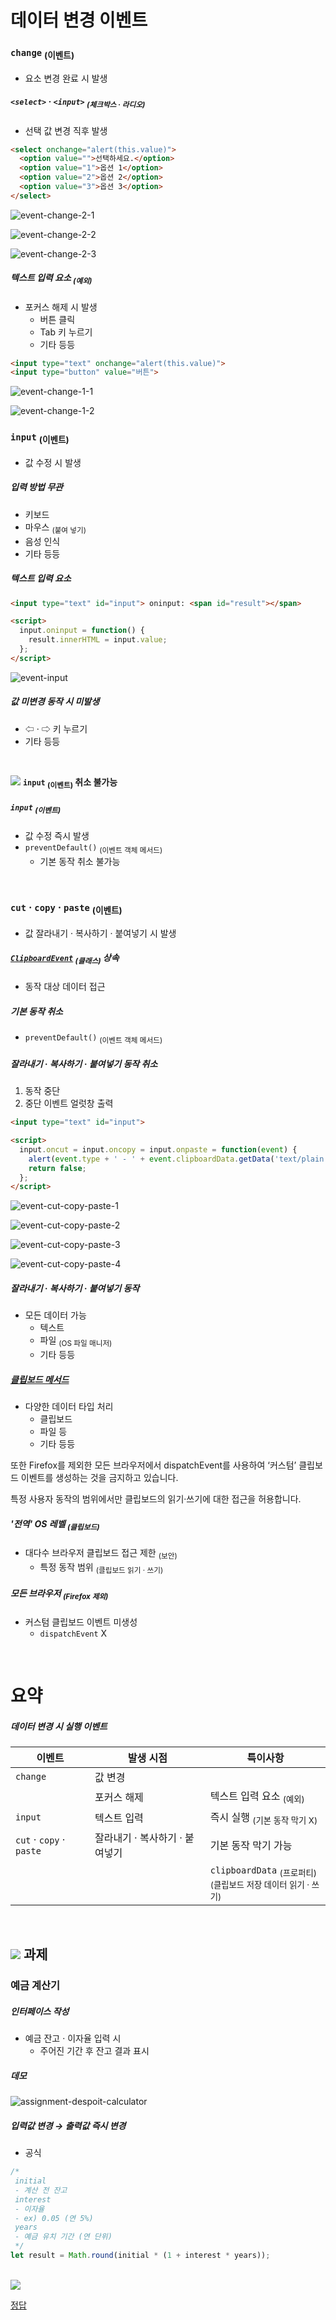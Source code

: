 데이터 변경 이벤트
====

### `change` <sub>(이벤트)</sub>
- 요소 변경 완료 시 발생

##### `<select>` · `<input>` <sub>(체크박스 · 라디오)</sub>
- 선택 값 변경 직후 발생
```html
<select onchange="alert(this.value)">
  <option value="">선택하세요.</option>
  <option value="1">옵션 1</option>
  <option value="2">옵션 2</option>
  <option value="3">옵션 3</option>
</select>
```

![event-change-2-1](../../images/02/04/03/event-change-2-1.png)

![event-change-2-2](../../images/02/04/03/event-change-2-2.png)

![event-change-2-3](../../images/02/04/03/event-change-2-3.png)

##### 텍스트 입력 요소 <sub>(예외)</sub>
- 포커스 해제 시 발생
  - 버튼 클릭
  - Tab 키 누르기
  - 기타 등등
```html
<input type="text" onchange="alert(this.value)">
<input type="button" value="버튼">
```

![event-change-1-1](../../images/02/04/03/event-change-1-1.png)

![event-change-1-2](../../images/02/04/03/event-change-1-2.png)

### `input` <sub>(이벤트)</sub>
- 값 수정 시 발생

##### 입력 방법 무관
- 키보드
- 마우스 <sub>(붙여 넣기)</sub>
- 음성 인식
- 기타 등등

##### 텍스트 입력 요소
```html
<input type="text" id="input"> oninput: <span id="result"></span>

<script>
  input.oninput = function() {
    result.innerHTML = input.value;
  };
</script>
```

![event-input](../../images/02/04/03/event-input.png)

##### 값 미변경 동작 시 미발생
- ⇦ · ⇨ 키 누르기
- 기타 등등

<br />

<img src="../../images/commons/icons/circle-exclamation-solid.svg" /> **`input` <sub>(이벤트)</sub> 취소 불가능**

##### `input` <sub>(이벤트)</sub>
- 값 수정 즉시 발생
- `preventDefault()` <sub>(이벤트 객체 메서드)</sub>
  - 기본 동작 취소 불가능

<br />

### `cut` · `copy` · `paste` <sub>(이벤트)</sub>
- 값 잘라내기 · 복사하기 · 붙여넣기 시 발생

##### [`ClipboardEvent`](https://www.w3.org/TR/clipboard-apis/#clipboard-event-interfaces) <sub>(클래스)</sub> 상속
- 동작 대상 데이터 접근

##### 기본 동작 취소
- `preventDefault()` <sub>(이벤트 객체 메서드)</sub>

##### 잘라내기 · 복사하기 · 붙여넣기 동작 취소
1. 동작 중단
2. 중단 이벤트 얼럿창 출력
```html
<input type="text" id="input">

<script>
  input.oncut = input.oncopy = input.onpaste = function(event) {
    alert(event.type + ' - ' + event.clipboardData.getData('text/plain'));
    return false;
  };
</script>
```

![event-cut-copy-paste-1](../../images/02/04/03/event-cut-copy-paste-1.png)

![event-cut-copy-paste-2](../../images/02/04/03/event-cut-copy-paste-2.png)

![event-cut-copy-paste-3](../../images/02/04/03/event-cut-copy-paste-3.png)

![event-cut-copy-paste-4](../../images/02/04/03/event-cut-copy-paste-4.png)

##### 잘라내기 · 복사하기 · 붙여넣기 동작
- 모든 데이터 가능
  - 텍스트
  - 파일 <sub>(OS 파일 매니저)</sub>
  - 기타 등등

##### [클립보드 메서드](https://www.w3.org/TR/clipboard-apis/#dfn-datatransfer)
- 다양한 데이터 타입 처리
  - 클립보드
  - 파일 등
  - 기타 등등


또한 Firefox를 제외한 모든 브라우저에서 dispatchEvent를 사용하여 ‘커스텀’ 클립보드 이벤트를 생성하는 것을 금지하고 있습니다.

특정 사용자 동작의 범위에서만 클립보드의 읽기·쓰기에 대한 접근을 허용합니다.
##### '전역' OS 레벨 <sub>(클립보드)</sub>
- 대다수 브라우저 클립보드 접근 제한 <sub>(보안)</sub>
  - 특정 동작 범위 <sub>(클립보드 읽기 · 쓰기)</sub>

##### 모든 브라우저 <sub>(Firefox 제외)</sub>
- 커스텀 클립보드 이벤트 미생성
  - `dispatchEvent` X

<br />

요약
====

##### 데이터 변경 시 실행 이벤트

|이벤트|발생 시점|특이사항|
|---|---|---|
|`change`|값 변경||
||포커스 해제|텍스트 입력 요소 <sub>(예외)</sub>|
|`input`|텍스트 입력|즉시 실행 <sub>(기본 동작 막기 X)</sub>|
|`cut` · `copy` · `paste`|잘라내기 · 복사하기 · 붙여넣기|기본 동작 막기 가능|
|||`clipboardData` <sub>(프로퍼티)</sub><br /><sub>(클립보드 저장 데이터 읽기 · 쓰기)</sub>|

<br />

## <img src="../../images/commons/icons/circle-check-solid.svg" /> 과제

### 예금 계산기

##### 인터페이스 작성
- 예금 잔고 · 이자율 입력 시
  - 주어진 기간 후 잔고 결과 표시

##### 데모

![assignment-despoit-calculator](../../images/02/04/03/assignment-despoit-calculator.png)

##### 입력값 변경 → 출력값 즉시 변경
- 공식
```javascript
/*
 initial
 - 계산 전 잔고
 interest
 - 이자율
 - ex) 0.05 (연 5%)
 years
 - 예금 유치 기간 (연 단위)
 */
let result = Math.round(initial * (1 + interest * years));
```

<br />

<img src="../../images/commons/icons/circle-answer.svg" />

[정답](https://plnkr.co/edit/Ee0bB2KTxbLFQ8eQ?p=preview)
